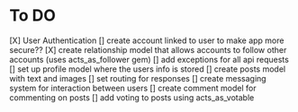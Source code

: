 # To DO
[X] User Authentication
[] create account linked to user to make app more secure??
[X] create relationship model that allows accounts to follow other accounts (uses acts_as_follower gem)
[] add exceptions for all api requests
[] set up profile model where the users info is stored
[] create posts model with text and images
[] set routing for responses
[] create messaging system for interaction between users
[] create comment model for commenting on posts
[] add voting to posts using acts_as_votable
